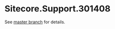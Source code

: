 # Sitecore.Support.301408

See [master branch](https://github.com/sitecoresupport/Sitecore.Support.301408) for details.